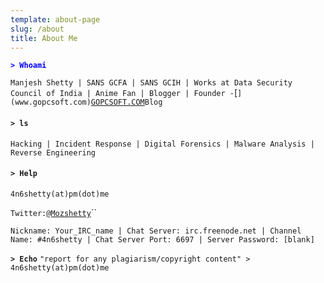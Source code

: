 ```yaml
---
template: about-page
slug: /about
title: About Me
---
```

<span style="color:blue"> **`> Whoami`** </span>

`Manjesh Shetty | SANS GCFA | SANS GCIH | Works at Data Security Council of India | Anime Fan | Blogger | Founder -`[``](www.gopcsoft.com)``[`GOPCSOFT.COM`](www.gopcsoft.com)`Blog`

#### `> ls`

`Hacking | Incident Response | Digital Forensics | Malware Analysis | Reverse Engineering`

#### `> Help`

`4n6shetty(at)pm(dot)me`

`Twitter:`[`@Mozshetty`](www.twitter.com/mozshetty)``

`Nickname: Your_IRC_name |
Chat Server: irc.freenode.net | Channel Name: #4n6shetty |
Chat Server Port: 6697 |
Server Password: [blank]`

**`> Echo`**  `"report for any plagiarism/copyright content" > 4n6shetty(at)pm(dot)me`